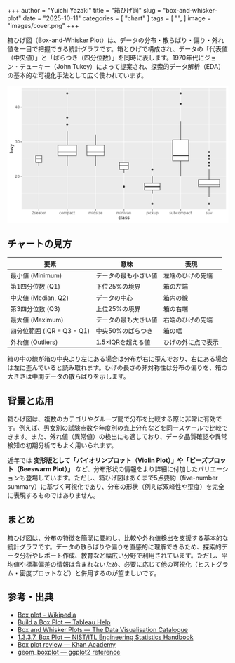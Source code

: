 +++
author = "Yuichi Yazaki"
title = "箱ひげ図"
slug = "box-and‐whisker-plot"
date = "2025-10-11"
categories = [
    "chart"
]
tags = [
    "",
]
image = "images/cover.png"
+++

箱ひげ図（Box-and-Whisker Plot）は、データの分布・散らばり・偏り・外れ値を一目で把握できる統計グラフです。箱とひげで構成され、データの「代表値（中央値）」と「ばらつき（四分位数）」を同時に表します。1970年代にジョン・テューキー（John Tukey）によって提案され、探索的データ解析（EDA）の基本的な可視化手法として広く使われています。


<!--more-->

![](images/mainvisual.png)

## チャートの見方

| 要素 | 意味 | 表現 |
|------|------|------|
| 最小値 (Minimum) | データの最も小さい値 | 左端のひげの先端 |
| 第1四分位数 (Q1) | 下位25%の境界 | 箱の左端 |
| 中央値 (Median, Q2) | データの中心 | 箱内の線 |
| 第3四分位数 (Q3) | 上位25%の境界 | 箱の右端 |
| 最大値 (Maximum) | データの最も大きい値 | 右端のひげの先端 |
| 四分位範囲 (IQR = Q3 - Q1) | 中央50%のばらつき | 箱の幅 |
| 外れ値 (Outliers) | 1.5×IQRを超える値 | ひげの外に点で表示 |

箱の中の線が箱の中央より左にある場合は分布が右に歪んでおり、右にある場合は左に歪んでいると読み取れます。ひげの長さの非対称性は分布の偏りを、箱の大きさは中間データの散らばりを示します。


## 背景と応用

箱ひげ図は、複数のカテゴリやグループ間で分布を比較する際に非常に有効です。例えば、男女別の試験点数や年度別の売上分布などを同一スケールで比較できます。また、外れ値（異常値）の検出にも適しており、データ品質確認や異常検知の初期分析でもよく用いられます。

近年では **変形版として「バイオリンプロット（Violin Plot）」や「ビーズプロット（Beeswarm Plot）」** など、分布形状の情報をより詳細に付加したバリエーションも登場しています。ただし、箱ひげ図はあくまで5点要約（five-number summary）に基づく可視化であり、分布の形状（例えば双峰性や歪度）を完全に表現するものではありません。




## まとめ

箱ひげ図は、分布の特徴を簡潔に要約し、比較や外れ値検出を支援する基本的な統計グラフです。データの散らばりや偏りを直感的に理解できるため、探索的データ分析やレポート作成、教育など幅広い分野で利用されています。ただし、平均値や標準偏差の情報は含まれないため、必要に応じて他の可視化（ヒストグラム・密度プロットなど）と併用するのが望ましいです。


## 参考・出典

- [Box plot - Wikipedia](https://en.wikipedia.org/wiki/Box_plot)
- [Build a Box Plot — Tableau Help](https://help.tableau.com/current/pro/desktop/en-us/buildexamples_boxplot.htm)
- [Box and Whisker Plots — The Data Visualisation Catalogue](https://datavizcatalogue.com/methods/box_plot.html)
- [1.3.3.7. Box Plot — NIST/ITL Engineering Statistics Handbook](https://www.itl.nist.gov/div898/handbook/eda/section3/boxplot.htm)
- [Box plot review — Khan Academy](https://www.khanacademy.org/math/statistics-probability/summarizing-quantitative-data/box-whisker-plots/a/box-plot-review)
- [geom_boxplot — ggplot2 reference](https://ggplot2.tidyverse.org/reference/geom_boxplot.html)